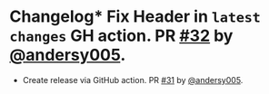 # Changelog* Fix Header in `latest changes` GH action. PR [#32](https://github.com/NCAR/jupyter-forward/pull/32) by [@andersy005](https://github.com/andersy005).


- Create release via GitHub action. PR [#31](https://github.com/NCAR/jupyter-forward/pull/31) by [@andersy005](https://github.com/andersy005).
